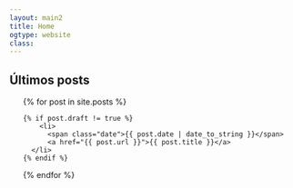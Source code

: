 ```yaml
---
layout: main2
title: Home
ogtype: website
class:
---
```


<h2 class="posts_title">Últimos posts</h2>

<ul class="posts">
  {% for post in site.posts %}

  	{% if post.draft != true %}
    	<li>
          <span class="date">{{ post.date | date_to_string }}</span>
          <a href="{{ post.url }}">{{ post.title }}</a>
      </li>
    {% endif %}

  {% endfor %}
</ul>
